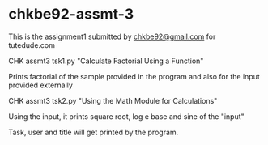 # chkbe92-assmt-3

This is the assignment1 submitted by chkbe92@gmail.com for tutedude.com

CHK assmt3 tsk1.py  "Calculate Factorial Using a Function"

Prints factorial of the sample provided in the program and also for the input provided externally

CHK assmt3 tsk2.py  "Using the Math Module for Calculations"

Using the input, it prints square root, log e base and sine of the "input"

Task, user and title will get printed by the program.
